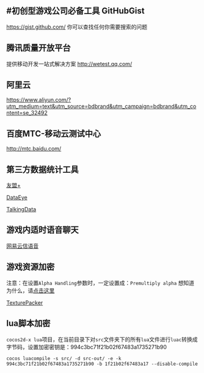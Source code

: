 #初创型游戏公司必备工具
GitHubGist 
--------
https://gist.github.com/ 你可以查找任何你需要搜索的问题

腾讯质量开放平台
--------
提供移动开发一站式解决方案
http://wetest.qq.com/

阿里云
--------
https://www.aliyun.com/?utm_medium=text&utm_source=bdbrand&utm_campaign=bdbrand&utm_content=se_32492

百度MTC-移动云测试中心
--------
http://mtc.baidu.com/

第三方数据统计工具
--------
[友盟+](http://www.umeng.com/)

[DataEye](https://www.dataeye.com/)

[TalkingData](https://www.talkingdata.com/)

游戏内适时语音聊天
--------
[网易云信语音](http://netease.im/)

游戏资源加密
--------
注意：在设置`Alpha Handling`参数时，一定设置成：`Premultiply alpha`
想知道为什么，请[点击这里](https://segmentfault.com/a/1190000002990030)

[TexturePacker](https://www.codeandweb.com/texturepacker)

lua脚本加密
--------
`cocos2d-x lua`项目，在当前目录下对`src`文件夹下的所有`lua`文件进行`luac`转换成字节码，设置加密密钥是：994c3bc71f21b02f67483a1735271b90
```
cocos luacompile -s src/ -d src-out/ -e -k 994c3bc71f21b02f67483a1735271b90 -b 1f21b02f67483a17 --disable-compile
```


